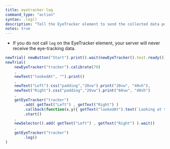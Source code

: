 ```yaml
---
title: eyetracker.log
command_type: "action"
syntax: .log()
description: "Tell the EyeTracker element to send the collected data points to the PHP script provided by `EyeTrackerURL` at the end of the trial."
notes: true
---
```


+ If you do not call `log` on the EyeTracker element, your server will never receive the eye-tracking data.

<!--more-->

```javascript
newTrial( newButton("Start").print().wait(newEyeTracker().test.ready()) )
newTrial(
    newEyeTracker("tracker").calibrate(70)
    ,
    newText("lookedAt", "").print()
    ,
    newText("Left").css("padding","20vw").print("20vw", "40vh"),
    newText("Right").css("padding","20vw").print("60vw", "40vh")
    ,
    getEyeTracker("tracker")
        .add( getText("Left") , getText("Right") )
        .callback(function(x,y){ getText("lookedAt").text(`Looking at ${this.id} (${x},${y})`)._runPromises(); })
        .start()
    ,
    newSelector().add( getText("Left") , getText("Right") ).wait()
    ,
    getEyeTracker("tracker")
        .log()
)
```
